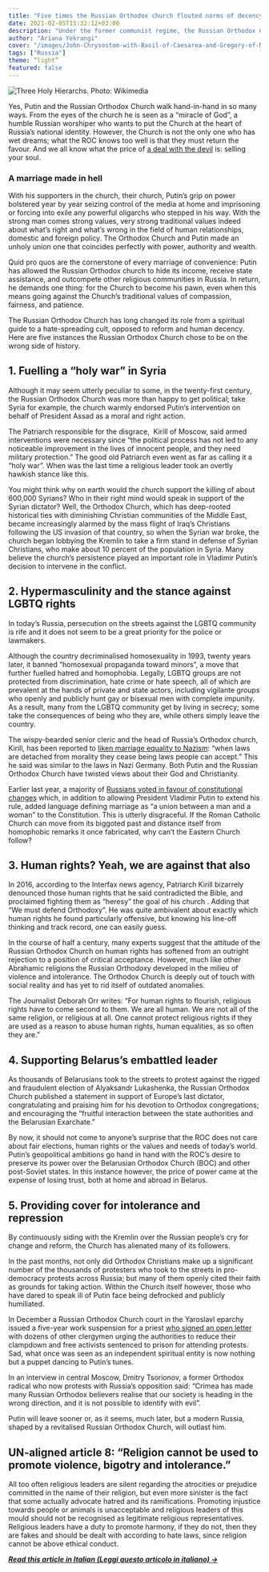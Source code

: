 ```yaml
---
title: "Five times the Russian Orthodox church flouted norms of decency"
date: 2021-02-05T15:32:12+03:00
description: "Under the former communist regime, the Russian Orthodox Church (ROC) was suppressed, its properties confiscated and its followers harassed and imprisoned. This was until a Messiah came along. He promised the church fortune, a return to traditional values, a trip to simpler times when the state and church washed filth off each others’ backs."
author: "Ariana Yekrangi"
cover: "/images/John-Chrysostom-with-Basil-of-Caesarea-and-Gregory-of-Nazianzus-on-a-late-15th-century-icon-of-the-Three-Holy-Hierarchs-from-the-Cathedral-of-St-Sophia2C-Novgorod.jpg@0.5x.png"
tags: ["Russia"]
theme: “light”
featured: false
---
```


![Three Holy Hierarchs. Photo: Wikimedia ](/images/the-three-holy-hierarchs.webp)

Yes, Putin and the Russian Orthodox Church walk hand-in-hand in so many ways. From the eyes of the church he is seen as a “miracle of God”, a humble Russian worshiper who wants to put the Church at the heart of Russia’s national identity. However, the Church is not the only one who has wet dreams; what the ROC knows too well is that they must return the favour. And we all know what the price of [a deal with the devil](https://un-aligned.org/human-rights/vlad-the-terrible/) is: selling your soul.

### **A marriage made in hell**

With his supporters in the church, their church, Putin’s grip on power bolstered year by year seizing control of the media at home and imprisoning or forcing into exile any powerful oligarchs who stepped in his way. With the strong man comes strong values, very strong traditional values indeed about what’s right and what’s wrong in the field of human relationships, domestic and foreign policy. The Orthodox Church and Putin made an unholy union one that coincides perfectly with power, authority and wealth. 

Quid pro quos are the cornerstone of every marriage of convenience: Putin has allowed the Russian Orthodox church to hide its income, receive state assistance, and outcompete other religious communities in Russia. In return, he demands one thing: for the Church to become his pawn, even when this means going against the Church’s traditional values of compassion, fairness, and patience. 

The Russian Orthodox Church has long changed its role from a spiritual guide to a hate-spreading cult, opposed to reform and human decency. Here are five instances the Russian Orthodox Church chose to be on the wrong side of history. 

## **1\. Fuelling a “holy war” in Syria** 

Although it may seem utterly peculiar to some, in the twenty-first century, the Russian Orthodox Church was more than happy to get political; take Syria for example, the church warmly endorsed Putin’s intervention on behalf of President Assad as a moral and right action.

The Patriarch responsible for the disgrace,  Kirill of Moscow, said armed interventions were necessary since “the political process has not led to any noticeable improvement in the lives of innocent people, and they need military protection.” The good old Patriarch even went as far as calling it a “holy war”. When was the last time a religious leader took an overtly hawkish stance like this.

You might think why on earth would the church support the killing of about 600,000 Syrians? Who in their right mind would speak in support of the Syrian dictator? Well, the Orthodox Church, which has deep-rooted historical ties with diminishing Christian communities of the Middle East, became increasingly alarmed by the mass flight of Iraq’s Christians following the US invasion of that country, so when the Syrian war broke, the church began lobbying the Kremlin to take a firm stand in defense of Syrian Christians, who make about 10 percent of the population in Syria. Many believe the church’s persistence played an important role in Vladimir Putin’s decision to intervene in the conflict.

## **2\. Hypermasculinity and the stance against LGBTQ rights**

In today’s Russia, persecution on the streets against the LGBTQ community is rife and it does not seem to be a great priority for the police or lawmakers. 

Although the country decriminalised homosexuality in 1993, twenty years later, it banned “homosexual propaganda toward minors”, a move that further fuelled hatred and homophobia. Legally, LGBTQ groups are not protected from discrimination, hate crime or hate speech, all of which are prevalent at the hands of private and state actors, including vigilante groups who openly and publicly hunt gay or bisexual men with complete impunity. As a result, many from the LGBTQ community get by living in secrecy; some take the consequences of being who they are, while others simply leave the country. 

The wispy-bearded senior cleric and the head of Russia’s Orthodox church, Kirill, has been reported to [liken marriage equality to Nazism](https://ria.ru/20170529/1495279242.html): “when laws are detached from morality they cease being laws people can accept.” This he said was similar to the laws in Nazi Germany. Both Putin and the Russian Orthodox Church have twisted views about their God and Christianity. 

Earlier last year, a majority of [Russians voted in favour of constitutional changes](https://un-aligned.org/human-rights/russian-roulette-why-putins-referendum-victory-is-a-threat-to-humanity/) which, in addition to allowing President Vladimir Putin to extend his rule, added language defining marriage as “a union between a man and a woman” to the Constitution. This is utterly disgraceful. If the Roman Catholic Church can move from its biggoted past and distance itself from homophobic remarks it once fabricated, why can’t the Eastern Church follow?

## **3\. Human rights? Yeah, we are against that also**

In 2016, according to the Interfax news agency, Patriarch Kirill bizarrely denounced those human rights that he said contradicted the Bible, and proclaimed fighting them as “heresy” the goal of his church . Adding that “We must defend Orthodoxy”. He was quite ambivalent about exactly which human rights he found particularly offensive, but knowing his line-off thinking and track record, one can easily guess.

In the course of half a century, many experts suggest that the attitude of the Russian Orthodox Church on human rights has softened from an outright rejection to a position of critical acceptance. However, much like other Abrahamic religions the Russian Orthodoxy developed in the milieu of violence and intolerance. The Orthodox Church is deeply out of touch with social reality and has yet to rid itself of outdated anomalies. 

The Journalist Deborah Orr writes: “For human rights to flourish, religious rights have to come second to them. We are all human. We are not all of the same religion, or religious at all. One cannot protect religious rights if they are used as a reason to abuse human rights, human equalities, as so often they are.” 

## **4\. Supporting Belarus’s embattled leader**

As thousands of Belarusians took to the streets to protest against the rigged and fraudulent election of Alyaksandr Lukashenka, the Russian Orthodox Church published a statement in support of Europe’s last dictator, congratulating and praising him for his devotion to Orthodox congregations; and encouraging the “fruitful interaction between the state authorities and the Belarusian Exarchate.” 

By now, it should not come to anyone’s surprise that the ROC does not care about fair elections, human rights or the values and needs of today’s world. Putin’s geopolitical ambitions go hand in hand with the ROC’s desire to preserve its power over the Belarusian Orthodox Church (BOC) and other post-Soviet states. In this instance however, the price of power came at the expense of losing trust, both at home and abroad in Belarus.

## **5\. Providing cover for intolerance and repression**  

By continuously siding with the Kremlin over the Russian people’s cry for change and reform, the Church has alienated many of its followers. 

In the past months, not only did Orthodox Christians make up a significant number of the thousands of protesters who took to the streets in pro-democracy protests across Russia; but many of them openly cited their faith as grounds for taking action. Within the Church itself however, those who have dared to speak ill of Putin face being defrocked and publicly humiliated. 

In December a Russian Orthodox Church court in the Yaroslavl eparchy issued a five-year work suspension for a priest [who signed an open letter](https://www.politico.eu/article/russian-orthodox-christians-lose-faith-in-vladimir-putin/) with dozens of other clergymen urging the authorities to reduce their clampdown and free activists sentenced to prison for attending protests. Sad, what once was seen as an independent spiritual entity is now nothing but a puppet dancing to Putin’s tunes.

In an interview in central Moscow, Dmitry Tsorionov, a former Orthodox radical who now protests with Russia’s opposition said: “Crimea has made many Russian Orthodox believers realise that our society is heading in the wrong direction, and it is not possible to identify with evil”.

Putin will leave sooner or, as it seems, much later, but a modern Russia, shaped by a revitalised Russian Orthodox Church, will outlast him.

## **UN-aligned article 8: “Religion cannot be used to promote violence, bigotry and intolerance.”**

All too often religious leaders are silent regarding the atrocities or prejudice committed in the name of their religion, but even more sinister is the fact that some actually advocate hatred and its ramifications. Promoting injustice towards people or animals is unacceptable and religious leaders of this mould should not be recognised as legitimate religious representatives. Religious leaders have a duty to promote harmony, if they do not, then they are fakes and should be dealt with according to hate laws, since religion cannot be above ethical conduct.

**[_Read this article in Italian (Leggi questo articolo in italiano) →_](https://un-aligned.org/wp-content/uploads/2021/02/Italina_-Cinque-volte-la-Chiesa-ortodossa-russa-ha-infranto-le-norme-di-decenza.pdf)**
